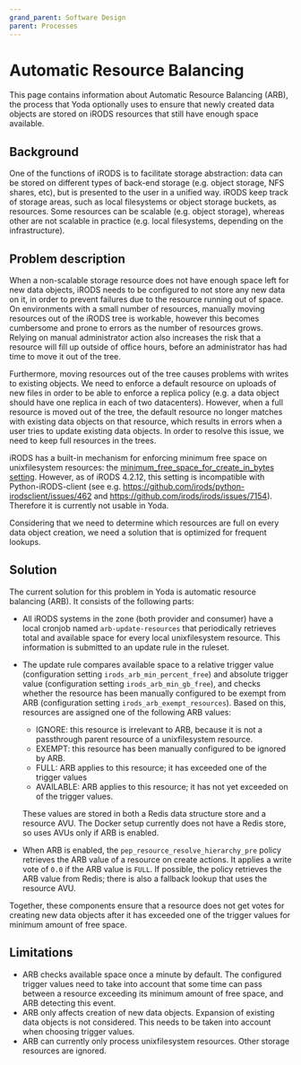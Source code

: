 ```yaml
---
grand_parent: Software Design
parent: Processes
---
```


# Automatic Resource Balancing

This page contains information about Automatic Resource Balancing (ARB), the process that Yoda optionally uses to ensure that newly
created data objects are stored on iRODS resources that still have enough space available.

## Background

One of the functions of iRODS is to facilitate storage abstraction: data can be stored on different types of back-end storage (e.g. object
storage, NFS shares, etc), but is presented to the user in a unified way. iRODS keep track of storage areas, such as local filesystems or
object storage buckets, as resources. Some resources can be scalable (e.g. object storage), whereas other are not scalable in practice
(e.g. local filesystems, depending on the infrastructure).

## Problem description

When a non-scalable storage resource does not have enough space left for new data objects, iRODS needs to be configured to not store
any new data on it, in order to prevent failures due to the resource running out of space. On environments with a small number of resources,
manually moving resources out of the iRODS tree is workable, however this becomes cumbersome and prone to errors as the number of resources grows.
Relying on manual administrator action also increases the risk that a resource will fill up outside of office hours, before an administrator
has had time to move it out of the tree.

Furthermore, moving resources out of the tree causes problems with writes to existing objects. We need to enforce a default resource on uploads of
new files in order to be able to enforce a replica policy (e.g. a data object should have one replica in each of two datacenters). However, when a full
resource is moved out of the tree, the default resource no longer matches with existing data objects on that resource, which results in errors when a user
tries to update existing data objects. In order to resolve this issue, we need to keep full resources in the trees.

iRODS has a built-in mechanism for enforcing minimum free space on unixfilesystem resources: the
[minimum_free_space_for_create_in_bytes setting](https://docs.irods.org/4.2.12/plugins/composable_resources/#unixfilesystem). However, as of iRODS 4.2.12,
this setting is incompatible with Python-iRODS-client (see e.g. https://github.com/irods/python-irodsclient/issues/462 and https://github.com/irods/irods/issues/7154).
Therefore it is currently not usable in Yoda.

Considering that we need to determine which resources are full on every data object creation, we need a solution that is optimized for
frequent lookups.

## Solution

The current solution for this problem in Yoda is automatic resource balancing (ARB). It consists of the following parts:
- All iRODS systems in the zone (both provider and consumer) have a local cronjob named `arb-update-resources` that periodically retrieves
  total and available space for every local unixfilesystem resource. This information is submitted to an update rule in the ruleset.
- The update rule compares available space to a relative trigger value (configuration setting `irods_arb_min_percent_free`) and absolute
  trigger value (configuration setting `irods_arb_min_gb_free`), and checks whether the resource has been
  manually configured to be exempt from ARB (configuration setting `irods_arb_exempt_resources`). Based on this, resources
  are assigned one of the following ARB values:

  * IGNORE: this resource is irrelevant to ARB, because it is not a passthrough parent resource of a
    unixfilesystem resource.
  * EXEMPT: this resource has been manually configured to be ignored by ARB.
  * FULL: ARB applies to this resource; it has exceeded one of the trigger values
  * AVAILABLE: ARB applies to this resource; it has not yet exceeded on of the trigger values.

  These values are stored in both a Redis data structure store and a resource AVU. The Docker setup currently does not have a Redis store, so uses AVUs only if ARB is enabled.
- When ARB is enabled, the `pep_resource_resolve_hierarchy_pre` policy retrieves the ARB value of a resource on create actions. It applies a write
  vote of `0.0` if the ARB value is `FULL`. If possible, the policy retrieves the ARB value from Redis; there is also a fallback lookup that uses 
  the resource AVU.

Together, these components ensure that a resource does not get votes for creating new data objects after it has exceeded one of the trigger values
for minimum amount of free space.

## Limitations

- ARB checks available space once a minute by default. The configured trigger values need to take into account that some time can pass between
  a resource exceeding its minimum amount of free space, and ARB detecting this event.
- ARB only affects creation of new data objects. Expansion of existing data objects is not considered. This needs to be taken into account
  when choosing trigger values.
- ARB can currently only process unixfilesystem resources. Other storage resources are ignored.
